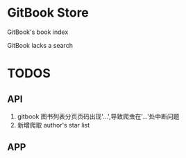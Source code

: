 # GitBook Store

GitBook's book index

GitBook lacks a search

# TODOS

## API

1. gitbook 图书列表分页页码出现'...',导致爬虫在'...'处中断问题
2. 新增爬取 author's star list

## APP
